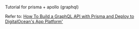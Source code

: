 Tutorial for prisma + apollo (graphql)

Refer to:
[How To Build a GraphQL API with Prisma and Deploy to DigitalOcean's App Platform'](https://www.digitalocean.com/community/tutorials/how-to-build-a-graphql-api-with-prisma-and-deploy-to-digitalocean-s-app-platform)

